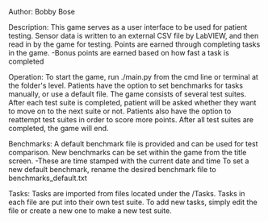 Author: Bobby Bose

Description:
This game serves as a user interface to be used for patient testing.
Sensor data is written to an external CSV file by LabVIEW, and then read in by the game for testing.
Points are earned through completing tasks in the game.
-Bonus points are earned based on how fast a task is completed

Operation:
To start the game, run ./main.py from the cmd line or terminal at the folder's level.
Patients have the option to set benchmarks for tasks manually, or use a default file.
The game consists of several test suites.
After each test suite is completed, patient will be asked whether they want to move on to the next suite or not.
Patients also have the option to reattempt test suites in order to score more points.
After all test suites are completed, the game will end.

Benchmarks:
A default benchmark file is provided and can be used for test comparison.
New benchmarks can be set within the game from the title screen.
-These are time stamped with the current date and time
To set a new default benchmark, rename the desired benchmark file to benchmarks_default.txt

Tasks:
Tasks are imported from files located under the /Tasks. 
Tasks in each file are put into their own test suite.
To add new tasks, simply edit the file or create a new one to make a new test suite.